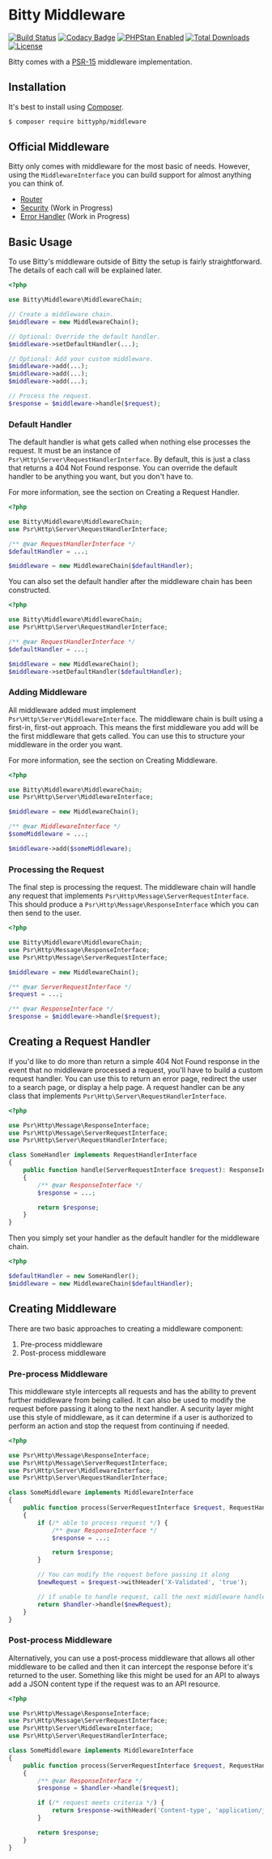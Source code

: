 # Bitty Middleware

[![Build Status](https://travis-ci.org/bittyphp/middleware.svg?branch=master)](https://travis-ci.org/bittyphp/middleware)
[![Codacy Badge](https://api.codacy.com/project/badge/Coverage/c4439e8d27304c6f96caaec42d252650)](https://www.codacy.com/app/bittyphp/middleware)
[![PHPStan Enabled](https://img.shields.io/badge/PHPStan-enabled-brightgreen.svg?style=flat)](https://github.com/phpstan/phpstan)
[![Total Downloads](https://poser.pugx.org/bittyphp/middleware/downloads)](https://packagist.org/packages/bittyphp/middleware)
[![License](https://poser.pugx.org/bittyphp/middleware/license)](https://packagist.org/packages/bittyphp/middleware)

Bitty comes with a [PSR-15](https://www.php-fig.org/psr/psr-15/) middleware implementation.

## Installation

It's best to install using [Composer](https://getcomposer.org/).

```sh
$ composer require bittyphp/middleware
```

## Official Middleware

Bitty only comes with middleware for the most basic of needs. However, using the `MiddlewareInterface` you can build support for almost anything you can think of.

- [Router](https://github.com/bittyphp/router)
- [Security](https://github.com/bittyphp/security) (Work in Progress)
- [Error Handler](https://github.com/bittyphp/error-handler) (Work in Progress)

## Basic Usage

To use Bitty's middleware outside of Bitty the setup is fairly straightforward. The details of each call will be explained later.

```php
<?php

use Bitty\Middleware\MiddlewareChain;

// Create a middleware chain.
$middleware = new MiddlewareChain();

// Optional: Override the default handler.
$middleware->setDefaultHandler(...);

// Optional: Add your custom middleware.
$middleware->add(...);
$middleware->add(...);
$middleware->add(...);

// Process the request.
$response = $middleware->handle($request);
```

### Default Handler

The default handler is what gets called when nothing else processes the request. It must be an instance of `Psr\Http\Server\RequestHandlerInterface`. By default, this is just a class that returns a 404 Not Found response. You can override the default handler to be anything you want, but you don't have to.

For more information, see the section on Creating a Request Handler.

```php
<?php

use Bitty\Middleware\MiddlewareChain;
use Psr\Http\Server\RequestHandlerInterface;

/** @var RequestHandlerInterface */
$defaultHandler = ...;

$middleware = new MiddlewareChain($defaultHandler);
```

You can also set the default handler after the middleware chain has been constructed.

```php
<?php

use Bitty\Middleware\MiddlewareChain;
use Psr\Http\Server\RequestHandlerInterface;

/** @var RequestHandlerInterface */
$defaultHandler = ...;

$middleware = new MiddlewareChain();
$middleware->setDefaultHandler($defaultHandler);
```

### Adding Middleware

All middleware added must implement `Psr\Http\Server\MiddlewareInterface`. The middleware chain is built using a first-in, first-out approach. This means the first middleware you add will be the first middleware that gets called. You can use this to structure your middleware in the order you want.

For more information, see the section on Creating Middleware.

```php
<?php

use Bitty\Middleware\MiddlewareChain;
use Psr\Http\Server\MiddlewareInterface;

$middleware = new MiddlewareChain();

/** @var MiddlewareInterface */
$someMiddleware = ...;

$middleware->add($someMiddleware);
```

### Processing the Request

The final step is processing the request. The middleware chain will handle any request that implements `Psr\Http\Message\ServerRequestInterface`. This should produce a `Psr\Http\Message\ResponseInterface` which you can then send to the user.

```php
<?php

use Bitty\Middleware\MiddlewareChain;
use Psr\Http\Message\ResponseInterface;
use Psr\Http\Message\ServerRequestInterface;

$middleware = new MiddlewareChain();

/** @var ServerRequestInterface */
$request = ...;

/** @var ResponseInterface */
$response = $middleware->handle($request);
```

## Creating a Request Handler

If you'd like to do more than return a simple 404 Not Found response in the event that no middleware processed a request, you'll have to build a custom request handler. You can use this to return an error page, redirect the user to a search page, or display a help page. A request handler can be any class that implements `Psr\Http\Server\RequestHandlerInterface`.

```php
<?php

use Psr\Http\Message\ResponseInterface;
use Psr\Http\Message\ServerRequestInterface;
use Psr\Http\Server\RequestHandlerInterface;

class SomeHandler implements RequestHandlerInterface
{
    public function handle(ServerRequestInterface $request): ResponseInterface
    {
        /** @var ResponseInterface */
        $response = ...;

        return $response;
    }
}
```

Then you simply set your handler as the default handler for the middleware chain.

```php
<?php

$defaultHandler = new SomeHandler();
$middleware = new MiddlewareChain($defaultHandler);
```

## Creating Middleware

There are two basic approaches to creating a middleware component:

  1. Pre-process middleware
  2. Post-process middleware

### Pre-process Middleware

This middleware style intercepts all requests and has the ability to prevent further middleware from being called. It can also be used to modify the request before passing it along to the next handler. A security layer might use this style of middleware, as it can determine if a user is authorized to perform an action and stop the request from continuing if needed.

```php
<?php

use Psr\Http\Message\ResponseInterface;
use Psr\Http\Message\ServerRequestInterface;
use Psr\Http\Server\MiddlewareInterface;
use Psr\Http\Server\RequestHandlerInterface;

class SomeMiddleware implements MiddlewareInterface
{
    public function process(ServerRequestInterface $request, RequestHandlerInterface $handler): ResponseInterface
    {
        if (/* able to process request */) {
            /** @var ResponseInterface */
            $response = ...;

            return $response;
        }

        // You can modify the request before passing it along
        $newRequest = $request->withHeader('X-Validated', 'true');

        // if unable to handle request, call the next middleware handler
        return $handler->handle($newRequest);
    }
}
```

### Post-process Middleware

Alternatively, you can use a post-process middleware that allows all other middleware to be called and then it can intercept the response before it's returned to the user. Something like this might be used for an API to always add a JSON content type if the request was to an API resource.

```php
<?php

use Psr\Http\Message\ResponseInterface;
use Psr\Http\Message\ServerRequestInterface;
use Psr\Http\Server\MiddlewareInterface;
use Psr\Http\Server\RequestHandlerInterface;

class SomeMiddleware implements MiddlewareInterface
{
    public function process(ServerRequestInterface $request, RequestHandlerInterface $handler): ResponseInterface
    {
        /** @var ResponseInterface */
        $response = $handler->handle($request);

        if (/* request meets criteria */) {
            return $response->withHeader('Content-type', 'application/json');
        }

        return $response;
    }
}
```
